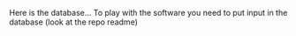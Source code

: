 Here is the database...
To play with the software you need to put input in the database (look at the repo readme)
